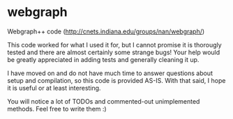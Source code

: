 # webgraph
Webgraph++ code (http://cnets.indiana.edu/groups/nan/webgraph/)

This code worked for  what I used it for, but I  cannot promise it is
thorougly tested  and there are  almost certainly some  strange bugs!
Your help would be greatly  appreciated in adding tests and generally
cleaning it up.

I have moved on  and do not have much time  to answer questions about
setup  and compilation,  so this  code is  provided AS-IS.  With that
said, I hope it is useful or at least interesting.

You will notice a lot of TODOs and commented-out unimplemented
methods. Feel free to write them :)
